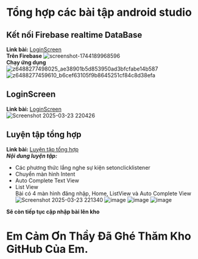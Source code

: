 # Tổng hợp các bài tập android studio
## Kết nối Firebase realtime DataBase  
**Link bài:** [LoginScreen](https://github.com/lthanhtung/63132783-AndroidProgramming/tree/main/QuanLyChiTieu_TuanHocSo)  
**Trên Firebase**
![screenshot-1744189968596](https://github.com/user-attachments/assets/8eca3b26-7b7c-464a-aaad-94a576474d17)  
**Chạy ứng dụng**
![z6488277498025_ae38901b5d853950ad3bfcfabe14b587](https://github.com/user-attachments/assets/e4b8aa70-fda5-4995-ae86-af55d7d258f9)
![z6488277459610_b6cef63105f9b8645251cf84c8d38efa](https://github.com/user-attachments/assets/ad9da8a9-f8b0-4a8c-94dd-09ef6cef8851)




## LoginScreen  
**Link bài:** [LoginScreen](https://github.com/lthanhtung/63132783-AndroidProgramming/tree/main/LoginScreen)  
![Screenshot 2025-03-23 220426](https://github.com/user-attachments/assets/23ade9c6-a115-4f88-9014-9f5c5ce7bc84)

## Luyện tập tổng hợp
**Link bài:** [Luyện tập tổng hợp](https://github.com/lthanhtung/63132783-AndroidProgramming/tree/main/Luyen_Tap_Tong_Hop)  
**_Nội dung luyện tập:_**
- Các phương thức lắng nghe sự kiện setonclicklistener
- Chuyển màn hình Intent
- Auto Complete Text View
- List View  
  Bài có 4 màn hình đăng nhập, Home, ListView và Auto Complete View  
![Screenshot 2025-03-23 221340](https://github.com/user-attachments/assets/704aa017-94ab-4362-bfa6-2114bd75a0ab)
![image](https://github.com/user-attachments/assets/bcc7ae36-d912-4c6d-a33e-40c414004883)
![image](https://github.com/user-attachments/assets/228ba484-a50b-4402-bad9-0a525327a85c)
![image](https://github.com/user-attachments/assets/494bf296-c9da-42d3-bad4-3d52ff0d488a)  

**Sẽ còn tiếp tục cập nhập bài lên kho**
# Em Cảm Ơn Thầy Đã Ghé Thăm Kho GitHub Của Em.





  


